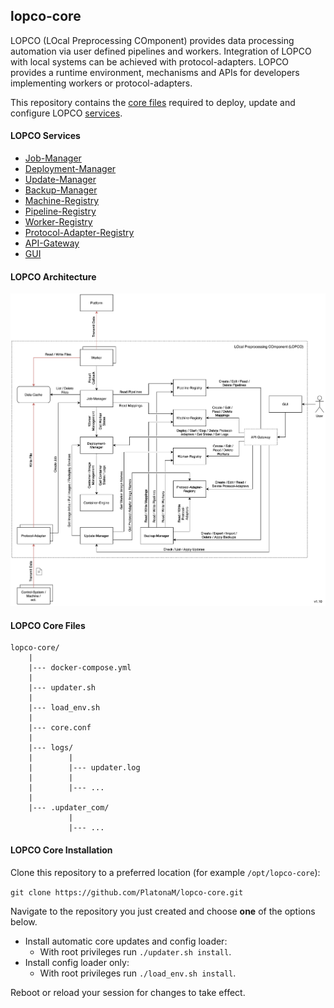 ## lopco-core

LOPCO (LOcal Preprocessing COmponent) provides data processing automation via user defined pipelines and workers. Integration of LOPCO with local systems can be achieved with protocol-adapters. LOPCO provides a runtime environment, mechanisms and APIs for developers implementing workers or protocol-adapters.  

This repository contains the [core files](#lopco-core-files) required to deploy, update and configure LOPCO [services](#lopco-services).

#### LOPCO Services

- [Job-Manager](https://github.com/PlatonaM/lopco-job-manager)
- [Deployment-Manager](https://github.com/PlatonaM/lopco-deployment-manager)
- [Update-Manager](https://github.com/PlatonaM/lopco-update-manager)
- [Backup-Manager](https://github.com/PlatonaM/lopco-backup-manager)
- [Machine-Registry](https://github.com/PlatonaM/lopco-machine-registry)
- [Pipeline-Registry](https://github.com/PlatonaM/lopco-pipeline-registry)
- [Worker-Registry](https://github.com/PlatonaM/lopco-worker-registry)
- [Protocol-Adapter-Registry](https://github.com/PlatonaM/lopco-protocol-adapter-registry)
- [API-Gateway](https://github.com/PlatonaM/tinyproxy-env-conf)
- [GUI](https://github.com/PlatonaM/lopco-gui)

#### LOPCO Architecture

![LOPCO architecture](arch.png)

#### LOPCO Core Files

    lopco-core/
        |
        |--- docker-compose.yml
        |
        |--- updater.sh
        |
        |--- load_env.sh
        |
        |--- core.conf
        |
        |--- logs/
        |        |
        |        |--- updater.log
        |        |
        |        |--- ...
        |
        |--- .updater_com/
                 |
                 |--- ...

#### LOPCO Core Installation

Clone this repository to a preferred location (for example `/opt/lopco-core`):

`git clone https://github.com/PlatonaM/lopco-core.git`

Navigate to the repository you just created and choose **one** of the options below.

 - Install automatic core updates and config loader:
	 - With root privileges run `./updater.sh install`.
 - Install config loader only:
	 - With root privileges run `./load_env.sh install`.

Reboot or reload your session for changes to take effect.
